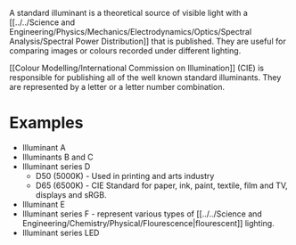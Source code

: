 A standard illuminant is a theoretical source of visible light with a [[../../Science and Engineering/Physics/Mechanics/Electrodynamics/Optics/Spectral Analysis/Spectral Power Distribution]] that is published. They are useful for comparing images or colours recorded under different lighting.

[[Colour Modelling/International Commission on Illumination]] (CIE) is responsible for publishing all of the well known standard illuminants. They are represented by a letter or a letter number combination.

# Examples
- Illuminant A
- Illuminants B and C
- Illuminant series D
	- D50 (5000K) - Used in printing and arts industry
	- D65 (6500K) - CIE Standard for paper, ink, paint, textile, film and TV, displays and sRGB.
- Illuminant E
- Illuminant series F - represent various types of [[../../Science and Engineering/Chemistry/Physical/Flourescence|flourescent]] lighting.
- Illuminant series LED
